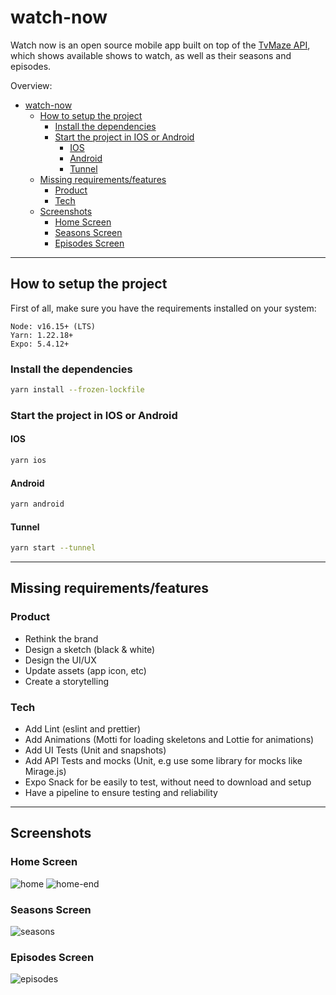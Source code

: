 # watch-now

Watch now is an open source mobile app built on top of the [TvMaze API](https://www.tvmaze.com/), which shows available shows to watch, as well as their seasons and episodes.

Overview:

- [watch-now](#watch-now)
  - [How to setup the project](#how-to-setup-the-project)
    - [Install the dependencies](#install-the-dependencies)
    - [Start the project in IOS or Android](#start-the-project-in-ios-or-android)
      - [IOS](#ios)
      - [Android](#android)
      - [Tunnel](#tunnel)
  - [Missing requirements/features](#missing-requirementsfeatures)
    - [Product](#product)
    - [Tech](#tech)
  - [Screenshots](#screenshots)
    - [Home Screen](#home-screen)
    - [Seasons Screen](#seasons-screen)
    - [Episodes Screen](#episodes-screen)

---

## How to setup the project

First of all, make sure you have the requirements installed on your system:

```
Node: v16.15+ (LTS)
Yarn: 1.22.18+
Expo: 5.4.12+
```

### Install the dependencies

```bash
yarn install --frozen-lockfile
```

### Start the project in IOS or Android

#### IOS

```bash
yarn ios
```

#### Android

```bash
yarn android
```

#### Tunnel

```bash
yarn start --tunnel
```

---

## Missing requirements/features

### Product

- Rethink the brand
- Design a sketch (black & white)
- Design the UI/UX
- Update assets (app icon, etc)
- Create a storytelling

### Tech

- Add Lint (eslint and prettier)
- Add Animations (Motti for loading skeletons and Lottie for animations)
- Add UI Tests (Unit and snapshots)
- Add API Tests and mocks (Unit, e.g use some library for mocks like Mirage.js)
- Expo Snack for be easily to test, without need to download and setup
- Have a pipeline to ensure testing and reliability

---

## Screenshots

### Home Screen

![home](./docs/home.png)
![home-end](./docs/home-end.png)

### Seasons Screen

![seasons](./docs/seasons.png)

### Episodes Screen

![episodes](./docs/episodes.png)
